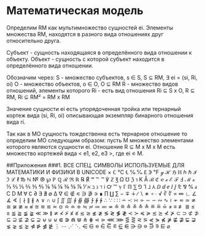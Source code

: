 # Математическая модель

Определим RM как мультимножество сущностей ei.
Элементы множества RM, находятся в разного вида отношениях друг относительно друга.

Субъект - сущность находящаяся в определённого вида отношении к объекту.
Объект - сущность с которой субъект находится в определённого вида отношении.

Обозначим через:
S - множество субъектов, s ∈ S, S ⊆ RM, ∃ ei = (si, Ri, oi)
O - множество объектов, o ∈ O, O ⊆ RM
R - множество видов отношений, элементы которого Ri - есть вид отношения Ri ⊆ S x O,
    R ⊆ RM, Ri ⊆ RM² = RM x RM

Значение сущности ei есть упорядоченная тройка или тернарный кортеж вида (si, Ri, oi)
описывающая экземпляр бинарного отношения вида ri.

Так как в МО сущность тождественна есть тернарное отношение то определим МО следующим образом:
пусть M множество элементами которого являются сущности ei.
Отношение R ⊆ M x M x M есть множество кортежей вида < e1, e2, e3 >, где ei ∊ M.



##Приложения
###1. ВСЕ СПЕЦ. СИМВОЛЫ ИСПОЛЬЗУЕМЫЕ ДЛЯ МАТЕМАТИКИ И ФИЗИКИ В UNICODE
× ℂ ℃ ℄ ℅ ℆ ℇ ℈ ℉ ℊ ℋ ℌ ℍ ℎ ℏ ℐ ℑ ℒ ℓ ℔ ℕ № ℗ ℘ ℙ ℚ ℛ ℜ ℝ
℞ ℟ ℠ ℡ ™ ℣ ℤ ℥ Ω ℧ ℨ ℩ K Å ℬ ℭ ℮ ℯ ℰ ℱ Ⅎ ℳ ℴ ⅓ ⅔ ⅕ ⅖ ⅗ ⅘ ⅙ 
⅚ ⅛ ⅜ ⅝ ⅞ ⅟ ℵ ℶ ℷ ℸ ℹ ℺ ℻ ℽ ℾ ℿ ⅀ ⅁ ⅂ ⅃ ⅄ ⅅ ⅆ ⅇ ⅈ ⅉ ⅊ ⅋ ⅍ ⅎ Ⅽ 
Ⅾ Ⅿ ∀ ∁ ∂ ∃ ∄ ∅ ∆ ∇ ∈ ∉ ∊ ∋ ∌ ∍ ∎ ∏ ∐ ∑ − ∓ ∔ ∕ ∖ ∗ ∘ ∙ √ ∛ 
∜ ∝ ∞ ∟ ∠ ∡ ∢ ∣ ∤ ∥ ∦ ∧ ∨ ∩ ∪ ∫ ∬ ∭ ∮ ∯ ∰ ∱ ∲ ∳ ∴ ∵ ∶ ∷ ∸ 
∹ ∺ ∻ ∼ ∽ ∾ ∿ ≀ ≁ ≂ ≃ ≄ ≅ ≆ ≇ ≈ ≉ ≊ ≋ ≌ ≍ ≎ ≏ ≐ ≑ ≒ ≓ 
≔ ≕ ≖ ≗ ≘ ≙ ≚ ≛ ≜ ≝ ≞ ≟ ≠ ≡ ≢ ≣ ≤ ≥ ≦ ≧ ≨ ≩ ≪ ≫ ≬ ≭ ≮ ≯ 
≰ ≱ ≲ ≳ ≴ ≵ ≶ ≷ ≸ ≹ ≺ ≻ ≼ ≽ ≾ ≿ ⊀ ⊁ ⊂ ⊃ ⊄ ⊅ ⊆ ⊇ ⊈ ⊉ ⊊ ⊋ 
⊌ ⊍ ⊎ ⋐ ⋑ ⋒ ⋓ ⋔ ⋕ ⋖ ⋗ ⋘ ⋙ ⋚ ⋛ ⋜ ⋝ ⋞ ⋟ ⋠ ⋡ ⋢ ⋣ ⋤ ⋥ ⋦ ⋧ 
⋨ ⋩ ⋪ ⋫ ⋬ ⋭ ⋮ ⋯ ⋰ ⋱ ⋲ ⋳ ⋴ ⋵ ⋶ ⋷ ⋸ ⋹ ⋺ ⋻ ⋼ ⋽ ⋾ ⋿ ⌀
